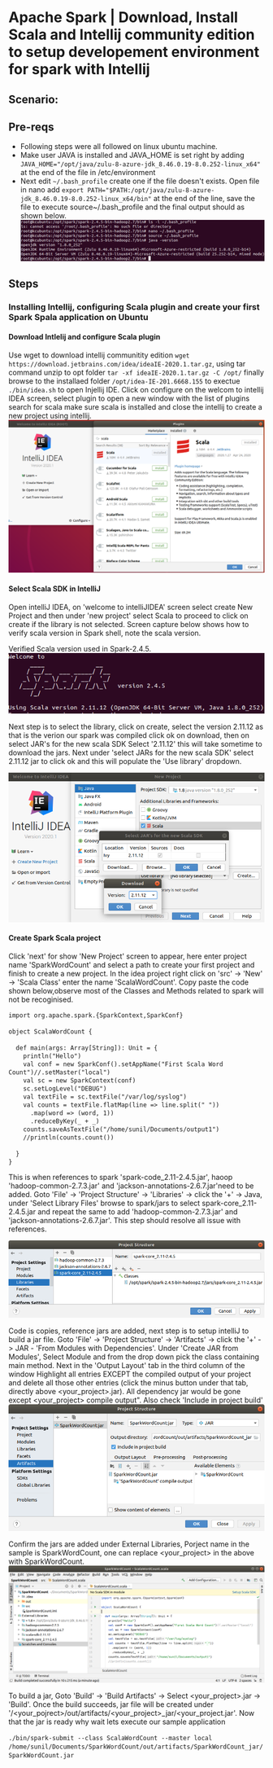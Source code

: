 # Apache Spark | Download, Install Scala and Intellij community edition to setup developement environment for spark with Intellij

## Scenario: 

## Pre-reqs
- Following steps were all followed on linux ubuntu machine.
- Make user JAVA is installed and JAVA_HOME is set right by adding ```JAVA_HOME="/opt/java/zulu-8-azure-jdk_8.46.0.19-8.0.252-linux_x64"``` at the end of the file in /etc/environment
- Next edit ```~/.bash_profile``` create one if the file doesn't exists. Open file in nano add ```export PATH="$PATH:/opt/java/zulu-8-azure-jdk_8.46.0.19-8.0.252-linux_x64/bin"``` at the end of the line, save the file to execute source~/.bash_profile and the final output should as shown below.
![Setting up JAVA bin path](./media/download-install-intellij-01.png)

## Steps
### Installing Intellij, configuring Scala plugin and create your first Spark Spala application on Ubuntu

#### Download Intlelij and configure Scala plugin
Use wget to download intellij communitity edition ```wget https://download.jetbrains.com/idea/ideaIE-2020.1.tar.gz```, using tar command unzip to opt folder ```tar -xf ideaIE-2020.1.tar.gz -C /opt/``` finally browse to the installaed folder ```/opt/idea-IE-201.6668.155``` to exectue ```./bin/idea.sh``` to open Injellij IDE. Click on configure on the welcom to intellij IDEA screen, select plugin to open a new window with the list of plugins search for scala make sure scala is installed and close the intellij to create a new project using intellij.
![confirm if scala plugin in installed](./media/download-install-intellij-03.png)

#### Select Scala SDK in IntelliJ
Open intelliJ IDEA, on 'welcome to intelliJIDEA' screen select create New Project and then under 'new project' select Scala to proceed to click on create if the library is not selected. Screen capture below shows how to verify scala version in Spark shell, note the scala version. 

Verified Scala version used in Spark-2.4.5.
![Scala version used in Spark-2.4.5](./media/download-install-intellij-02.png)


Next step is to select the library, click on create, select the version 2.11.12 as that is the verion our spark was compiled click ok on download, then on select JAR's for the new scala SDK  Select  '2.11.12' this will take sometime to download the jars. Next under 'select JARs for the new scala SDK' select 2.11.12 jar to click ok and this will populate the 'Use library' dropdown. 

![download Scala SDK for intellij IDEA](./media/download-install-intellij-04.png)

#### Create Spark Scala project
Click 'next' for show 'New Project' screen to appear, here enter project name 'SparkWordCount' and select a path to create your first project and finish to create a new project. In the idea project right click on 'src' -> 'New' -> 'Scala Class' enter the name 'ScalaWordCount'. Copy paste the code shown below,observe most of the Classes and Methods related to spark will not be recoginised. 

```
import org.apache.spark.{SparkContext,SparkConf}

object ScalaWordCount {

  def main(args: Array[String]): Unit = {
    println("Hello")
    val conf = new SparkConf().setAppName("First Scala Word Count")//.setMaster("local")
    val sc = new SparkContext(conf)
    sc.setLogLevel("DEBUG")
    val textFile = sc.textFile("/var/log/syslog")
    val counts = textFile.flatMap(line => line.split(" "))
      .map(word => (word, 1))
      .reduceByKey(_ + _)
    counts.saveAsTextFile("/home/sunil/Documents/output1")
    //println(counts.count())

  }
}
```


This is when references to spark 'spark-code_2.11-2.4.5.jar', haoop 'hadoop-common-2.7.3.jar' and 'jackson-annotations-2.6.7.jar'need to be added. Goto 'File' -> 'Project Structure' -> 'Libraries' -> click the '+' -> Java, under 'Select Library Files' browse to spark/jars to select spark-core_2.11-2.4.5.jar and repeat the same to add 'hadoop-common-2.7.3.jar' and 'jackson-annotations-2.6.7.jar'. This step should resolve all issue with references.

![Adding reference jars](./media/download-install-intellij-05.png)

Code is copies, reference jars are added, next step is to setup intelliJ to build a jar file. Goto 'File' -> 'Project Structure' -> 'Artifacts' -> click the '+' -> JAR - 'From Modules with Dependencies'. Under 'Create JAR from Modules', Select Module and from the drop down pick the class containing main method. Next in the 'Output Layout' tab in the third column of the window Highlight all entries EXCEPT the compiled output of your project and delete all those other entries (click the minus button under that tab, directly above <your_project>.jar). All dependency jar would be gone except <your_project> compile output". Also check 'Include in project build'
![Configuring Artifacts](./media/download-install-intellij-06.png)

Confirm the jars are added under External Libraries, Porject name in the sample is SparkWordCount, one can replace <your_project> in the above with SparkWordCount.
![External Libraries](./media/download-install-intellij-07.png)

To build a jar, Goto 'Build' -> 'Build Artifacts' -> Select <your_project>.jar -> 'Build'. Once the build succeeds, jar file will be created under '/<your_pojrect>/out/artifacts/<your_project>_jar/<your_project.jar'. Now that the jar is ready why wait lets execute our sample application 

```./bin/spark-submit --class ScalaWordCount --master local /home/sunil/Documents/SparkWordCount/out/artifacts/SparkWordCount_jar/SparkWordCount.jar```

